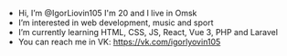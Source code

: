 - Hi, I’m @IgorLiovin105 I'm 20 and I live in Omsk
- I’m interested in web development, music and sport
- I’m currently learning HTML, CSS, JS, React, Vue 3, PHP and Laravel
- You can reach me in VK: https://vk.com/igorlyovin105
